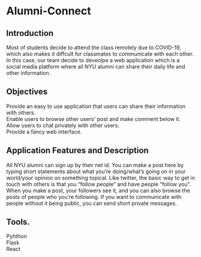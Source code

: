 # Alumni-Connect
## Introduction
Most of students decide to attend the class remotely due to COVID-19, which also makes it diffcult for classmates to communicate with each other. 
In this case, our team decide to deveolpe a web application which is a social media platform where all NYU alumni can share their daily life and other information.
## Objectives
Provide an easy to use application that users can share their information with others.\
Enable users to browse other users' post and make comment below it.\
Allow users to chat privately with other users.\
Provide a fancy web interface.
## Application Features and Description
All NYU alumni can sign up by their net id. 
You can make a post here by typing short statements about what you’re doing/what’s going on in your world/your opinion on something topical.
Like twitter, the basic way to get in touch with others is that you “follow people” and have people “follow you”. 
When you make a post, your followers see it, and you can also browse the posts of people who you’re following.
If you want to communicate with people without it being public, you can send short private messages.
## Tools.
Pyhthon\
Flask\
React
